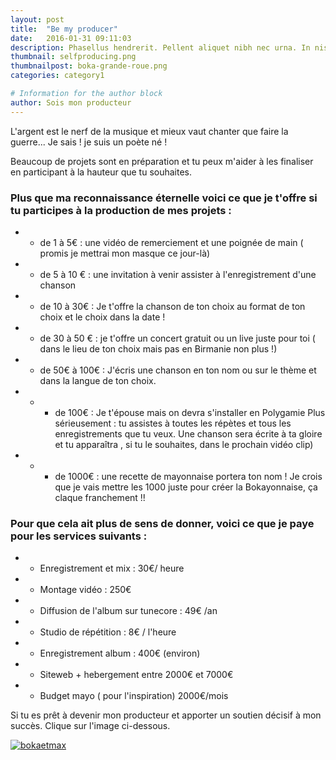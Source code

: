 ```yaml
---
layout: post
title:  "Be my producer"
date:   2016-01-31 09:11:03
description: Phasellus hendrerit. Pellent aliquet nibh nec urna. In nis aliquet vel, dapibus id,mattis.
thumbnail: selfproducing.png
thumbnailpost: boka-grande-roue.png
categories: category1

# Information for the author block
author: Sois mon producteur
---
```

L'argent est le nerf de la musique et mieux vaut chanter que faire la guerre... Je sais ! je suis un poète né !

Beaucoup de projets sont en préparation et tu peux m'aider à les finaliser en participant à la hauteur que tu souhaites.

### Plus que ma reconnaissance éternelle voici ce que je t'offre si tu participes à la production de mes projets :

* - de 1 à 5€ : une vidéo de remerciement et une poignée de main ( promis je mettrai mon masque ce jour-là)
* - de 5 à 10 € : une invitation à venir assister à l'enregistrement d'une chanson
* - de 10 à 30€ : Je t'offre la chanson de ton choix au format de ton choix et le choix dans la date !
* - de 30 à 50 € : je t'offre un concert gratuit ou un live juste pour toi ( dans le lieu de ton choix mais pas en Birmanie non plus !)
* - de 50€ à 100€ : J'écris une chanson en ton nom ou sur le thème et dans la langue de ton choix.
* - + de 100€ : Je t'épouse mais on devra s'installer en Polygamie
Plus sérieusement : tu assistes à toutes les répètes et tous les enregistrements que tu veux. Une chanson sera écrite à ta gloire et tu apparaîtra , si tu le souhaites, dans le prochain vidéo clip)
* - + de 1000€ : une recette de mayonnaise portera ton nom ! Je crois que je vais mettre les 1000 juste pour créer la Bokayonnaise, ça claque franchement !!

### Pour que cela ait plus de sens de donner, voici ce que je paye pour les services suivants :

* - Enregistrement et mix : 30€/ heure
* - Montage vidéo : 250€
* - Diffusion de l'album sur tunecore : 49€ /an
* - Studio de répétition : 8€ / l'heure
* - Enregistrement album : 400€ (environ)
* - Siteweb + hebergement entre 2000€ et 7000€
* - Budget mayo ( pour l'inspiration) 2000€/mois

Si tu es prêt à devenir mon producteur et apporter un soutien décisif à mon succès.
Clique sur l'image ci-dessous.

<a href="https://www.paypal.com/paypalme/bokaomw?utm_source=unp&utm_medium=email&utm_campaign=PPC000628&utm_unptid=289979dc-9823-11ea-ae93-b875c0b0bf0d&ppid=PPC000628&cnac=FR&rsta=fr_FR&cust=4NMQW6GD6M3CG&unptid=289979dc-9823-11ea-ae93-b875c0b0bf0d&calc=7af48640f9979&unp_tpcid=ppme-social-user-profile-created&page=main%3Aemail%3APPC000628%3A%3A%3A&pgrp=main%3Aemail&e=cl&mchn=em&s=ci&mail=sys&xt=104037"  target="_blank">![bokaetmax]({{site.url}}/{{site.baseurl}}/assets/img/fry-donation.png)</a>




